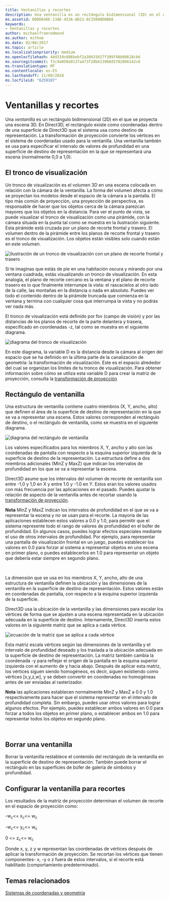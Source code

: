 ```yaml
---
title: Ventanillas y recortes
description: Una ventanilla es un rectángulo bidimensional (2D) en el que se proyecta una escena 3D.
ms.assetid: D0DD646E-13AE-452A-AD22-8C35000D0BA9
keywords:
- Ventanillas y recortes
author: michaelfromredmond
ms.author: mithom
ms.date: 02/08/2017
ms.topic: article
ms.localizationpriority: medium
ms.openlocfilehash: 4dd319c686bebf2a30431017f399f48b08618cb6
ms.sourcegitcommit: f2c9a050a9137a473f28b613968d5782866142c6
ms.translationtype: MT
ms.contentlocale: es-ES
ms.lasthandoff: 11/09/2018
ms.locfileid: "6259107"
---
```

# <a name="viewports-and-clipping"></a>Ventanillas y recortes


Una *ventanilla* es un rectángulo bidimensional (2D) en el que se proyecta una escena 3D. En Direct3D, el rectángulo existe como coordenadas dentro de una superficie de Direct3D que el sistema usa como destino de representación. La transformación de proyección convierte los vértices en el sistema de coordenadas usado para la ventanilla. Una ventanilla también se usa para especificar el intervalo de valores de profundidad en una superficie de destino de representación en la que se representará una escena (normalmente 0,0 a 1,0).

## <a name="span-idtheviewingfrustumspanspan-idtheviewingfrustumspanspan-idtheviewingfrustumspanthe-viewing-frustum"></a><span id="The_Viewing_Frustum"></span><span id="the_viewing_frustum"></span><span id="THE_VIEWING_FRUSTUM"></span>El tronco de visualización


Un tronco de visualización es el volumen 3D en una escena colocada en relación con la cámara de la ventanilla. La forma del volumen afecta a cómo se proyectan los modelos desde el espacio de la cámara a la pantalla. El tipo más común de proyección, una proyección de perspectiva, es responsable de hacer que los objetos cerca de la cámara parezcan mayores que los objetos en la distancia. Para ver el punto de vista, se puede visualizar el tronco de visualización como una pirámide, con la cámara situada en la punta tal como se muestra en la ilustración siguiente. Esta pirámide está cruzada por un plano de recorte frontal y trasero. El volumen dentro de la pirámide entre los planos de recorte frontal y trasero es el tronco de visualización. Los objetos están visibles solo cuando están en este volumen.

![ilustración de un tronco de visualización con un plano de recorte frontal y trasero](images/frustum.png)

Si te imaginas que estás de pie en una habitación oscura y mirando por una ventana cuadrada, estás visualizando un tronco de visualización. En esta analogía, el plano de recorte cercano es la ventana y el plano de recorte trasero es lo que finalmente interrumpe la vista: el rascacielos al otro lado de la calle, las montañas en la distancia o nada en absoluto. Puedes ver todo el contenido dentro de la pirámide truncada que comienza en la ventana y termina con cualquier cosa que interrumpa la vista y no podrás ver nada más.

El tronco de visualización está definido por fov (campo de visión) y por las distancias de los planos de recorte de la parte delantera y trasera, especificado en coordenadas -z, tal como se muestra en el siguiente diagrama.

![diagrama del tronco de visualización](images/fovdiag.png)

En este diagrama, la variable D es la distancia desde la cámara al origen del espacio que se ha definido en la última parte de la canalización de geometría: la transformación de visualización. Este es el espacio alrededor del cual se organizan los límites de tu tronco de visualización. Para obtener información sobre cómo se utiliza esta variable D para crear la matriz de proyección, consulta la [transformación de proyección](projection-transform.md)

## <a name="span-idviewportrectanglespanspan-idviewportrectanglespanspan-idviewportrectanglespanviewport-rectangle"></a><span id="Viewport_Rectangle"></span><span id="viewport_rectangle"></span><span id="VIEWPORT_RECTANGLE"></span>Rectángulo de ventanilla


Una estructura de ventanilla contiene cuatro miembros (X, Y, ancho, alto) que definen el área de la superficie de destino de representación en la que se va a representar una escena. Estos valores corresponden al rectángulo de destino, o el rectángulo de ventanilla, como se muestra en el siguiente diagrama.

![diagrama del rectángulo de ventanilla](images/destrect.png)

Los valores especificados para los miembros X, Y, ancho y alto son las coordenadas de pantalla con respecto a la esquina superior izquierda de la superficie de destino de la representación. La estructura define a dos miembros adicionales (MinZ y MaxZ) que indican los intervalos de profundidad en los que se va a representar la escena.

Direct3D asume que los intervalos del volumen de recorte de ventanilla son entre -1,0 y 1,0 en X y entre 1.0 y -1.0 en Y. Estos eran los valores usados con más frecuencia por las aplicaciones en el pasado. Puedes ajustar la relación de aspecto de la ventanilla antes de recortar usando la [transformación de proyección](projection-transform.md).

**Nota**  MinZ y MaxZ indican los intervalos de profundidad en el que se va a representar la escena y no se usan para el recorte. La mayoría de las aplicaciones establecen estos valores a 0.0 y 1.0, para permitir que el sistema represente todo el rango de valores de profundidad en el búfer de profundidad. En algunos casos, puedes lograr efectos especiales mediante el uso de otros intervalos de profundidad. Por ejemplo, para representar una pantalla de visualización frontal en un juego, puedes establecer los valores en 0.0 para forzar al sistema a representar objetos en una escena en primer plano, o puedes establecerlos en 1.0 para representar un objeto que debería estar siempre en segundo plano.

 

La dimensión que se usa en los miembros X, Y, ancho, alto de una estructura de ventanilla definen la ubicación y las dimensiones de la ventanilla en la superficie de destino de representación. Estos valores están en coordenadas de pantalla, con respecto a la esquina superior izquierda de la superficie.

Direct3D usa la ubicación de la ventanilla y las dimensiones para escalar los vértices de forma que se ajusten a una escena representada en la ubicación adecuada en la superficie de destino. Internamente, Direct3D inserta estos valores en la siguiente matriz que se aplica a cada vértice.

![ecuación de la matriz que se aplica a cada vértice](images/vpscale.png)

Esta matriz escala vértices según las dimensiones de la ventanilla y el intervalo de profundidad deseado y los traslada a la ubicación adecuada en la superficie de destino de representación. La matriz también cambia la coordenada -y para reflejar el origen de la pantalla en la esquina superior izquierda con el aumento de y hacia abajo. Después de aplicar esta matriz, los vértices siguen siendo homogéneos, es decir, siguen existiendo como vértices \[x,y,z,w\], y se deben convertir en coordenadas no homogéneas antes de ser enviadas al rasterizador.

**Nota**  las aplicaciones establecen normalmente MinZ y MaxZ a 0.0 y 1.0 respectivamente para hacer que el sistema representar en el intervalo de profundidad completa. Sin embargo, puedes usar otros valores para lograr algunos efectos. Por ejemplo, puedes establecer ambos valores en 0.0 para forzar a todos los objetos en primer plano, o establecer ambos en 1.0 para representar todos los objetos en segundo plano.

 

## <a name="span-idclearingaviewportspanspan-idclearingaviewportspanspan-idclearingaviewportspanclearing-a-viewport"></a><span id="Clearing_a_Viewport"></span><span id="clearing_a_viewport"></span><span id="CLEARING_A_VIEWPORT"></span>Borrar una ventanilla


Borrar la ventanilla restablece el contenido del rectángulo de la ventanilla en la superficie de destino de representación. También puede borrar el rectángulo en las superficies de búfer de galería de símbolos y profundidad.

## <a name="span-idsetuptheviewportforclippingspanspan-idsetuptheviewportforclippingspanspan-idsetuptheviewportforclippingspanset-up-the-viewport-for-clipping"></a><span id="Set_Up_the_Viewport_for_Clipping"></span><span id="set_up_the_viewport_for_clipping"></span><span id="SET_UP_THE_VIEWPORT_FOR_CLIPPING"></span>Configurar la ventanilla para recortes


Los resultados de la matriz de proyección determinan el volumen de recorte en el espacio de proyección como:

-w<sub>c</sub>&lt;= x<sub>c</sub>&lt;= w<sub>c</sub>

-w<sub>c</sub>&lt;= y<sub>c</sub>&lt;= w<sub>c</sub>

0 &lt;= z<sub>c</sub>&lt;= w<sub>c</sub>

Donde x, y, z y w representan las coordenadas de vértices después de aplicar la transformación de proyección. Se recortan los vértices que tienen componentes- x, -y o z fuera de estos intervalos, si el recorte está habilitado (comportamiento predeterminado).

## <a name="span-idrelated-topicsspanrelated-topics"></a><span id="related-topics"></span>Temas relacionados


[Sistemas de coordenadas y geometría](coordinate-systems-and-geometry.md)

 

 





